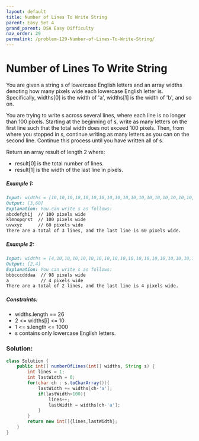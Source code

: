 ```yaml
---
layout: default
title: Number of Lines To Write String
parent: Easy Set 4
grand_parent: DSA Easy Difficulty
nav_order: 29
permalink: /problem-129-Number-of-Lines-To-Write-String/
---
```

# Number of Lines To Write String
You are given a string s of lowercase English letters and an array widths denoting how many pixels wide each lowercase English letter is. Specifically, widths[0] is the width of 'a', widths[1] is the width of 'b', and so on.

You are trying to write s across several lines, where each line is no longer than 100 pixels. Starting at the beginning of s, write as many letters on the first line such that the total width does not exceed 100 pixels. Then, from where you stopped in s, continue writing as many letters as you can on the second line. Continue this process until you have written all of s.

Return an array result of length 2 where:

* result[0] is the total number of lines.
* result[1] is the width of the last line in pixels.


##### Example 1:
```markdown
Input: widths = [10,10,10,10,10,10,10,10,10,10,10,10,10,10,10,10,10,10,10,10,10,10,10,10,10,10], s = "abcdefghijklmnopqrstuvwxyz"
Output: [3,60]
Explanation: You can write s as follows:
abcdefghij  // 100 pixels wide
klmnopqrst  // 100 pixels wide
uvwxyz      // 60 pixels wide
There are a total of 3 lines, and the last line is 60 pixels wide.
```
##### Example 2:
```markdown
Input: widths = [4,10,10,10,10,10,10,10,10,10,10,10,10,10,10,10,10,10,10,10,10,10,10,10,10,10], s = "bbbcccdddaaa"
Output: [2,4]
Explanation: You can write s as follows:
bbbcccdddaa  // 98 pixels wide
a            // 4 pixels wide
There are a total of 2 lines, and the last line is 4 pixels wide.
```
##### Constraints:
* widths.length == 26
* 2 <= widths[i] <= 10
* 1 <= s.length <= 1000
* s contains only lowercase English letters.

### Solution:
```java
class Solution {
    public int[] numberOfLines(int[] widths, String s) {
        int lines = 1;
        int lastWidth = 0;
        for(char ch : s.toCharArray()){
            lastWidth += widths[ch-'a'];
            if(lastWidth>100){
                lines++;
                lastWidth = widths[ch-'a'];
            }
        }
        return new int[]{lines,lastWidth};
    }
}
```